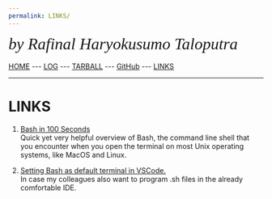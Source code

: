```yaml
---
permalink: LINKS/
---
```

<span style="font-style:italic; font-size:32px; font-family:timesnewroman;">by Rafinal Haryokusumo Taloputra</span>
<br><br>
[HOME](https://RafinalHT.github.io/os222/) ---
[LOG](https://RafinalHT.github.io/os222/TXT/mylog.txt) ---
[TARBALL](https://os.vlsm.org/Log/RafinalHT.tar.bz2.txt) ---
[GitHub](https://github.com/RafinalHT/os222) ---
[LINKS](https://RafinalHT.github.io/os222/LINKS/)
<br>
<hr>

# LINKS

1. [Bash in 100 Seconds](https://youtu.be/I4EWvMFj37g)<br>
Quick yet very helpful overview of Bash, the command line shell that you encounter when you open the terminal on most Unix operating systems, like MacOS and Linux.

2. [Setting Bash as default terminal in VSCode.](https://stackoverflow.com/a/50527994)<br>
In case my colleagues also want to program .sh files in the already comfortable IDE.
